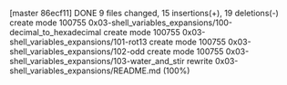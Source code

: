 [master 86ecf11] DONE
 9 files changed, 15 insertions(+), 19 deletions(-)
 create mode 100755 0x03-shell_variables_expansions/100-decimal_to_hexadecimal
 create mode 100755 0x03-shell_variables_expansions/101-rot13
 create mode 100755 0x03-shell_variables_expansions/102-odd
 create mode 100755 0x03-shell_variables_expansions/103-water_and_stir
 rewrite 0x03-shell_variables_expansions/README.md (100%)
